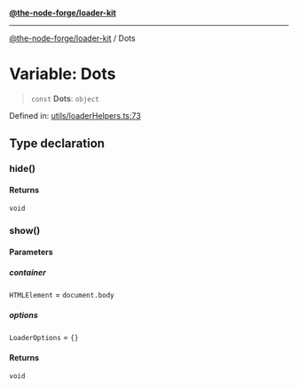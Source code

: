 [**@the-node-forge/loader-kit**](../README.md)

***

[@the-node-forge/loader-kit](../globals.md) / Dots

# Variable: Dots

> `const` **Dots**: `object`

Defined in: [utils/loaderHelpers.ts:73](https://github.com/The-Node-Forge/loader-kit/blob/67e9c620c98df55d31c8678dd30febcf7f4eb6f9/src/utils/loaderHelpers.ts#L73)

## Type declaration

### hide()

#### Returns

`void`

### show()

#### Parameters

##### container

`HTMLElement` = `document.body`

##### options

`LoaderOptions` = `{}`

#### Returns

`void`
